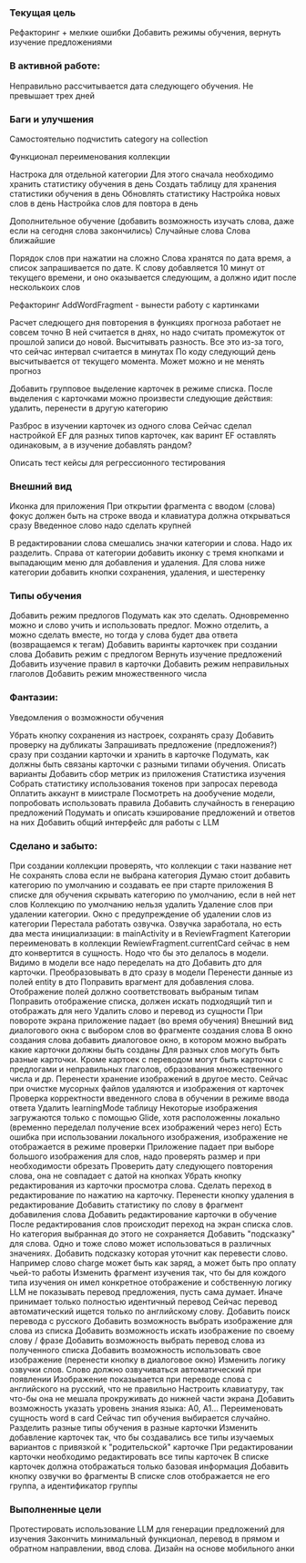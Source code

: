 
### Текущая цель

Рефакторинг + мелкие ошибки
Добавить режимы обучения, вернуть изучение предложениями

### В активной работе:

Неправильно рассчитывается дата следующего обучения. Не превышает трех дней

### Баги и улучшения

Самостоятельно подчистить category на collection

Функционал переименования коллекции

Настрока для отдельной категории
    Для этого сначала необходимо хранить статистику обучения в день
        Создать таблицу для хранения статистики обучения в день
        Обновлять статистику
    Настройка новых слов в день
    Настройка слов для повтора в день

Дополнительное обучение (добавить возможность изучать слова, даже если на сегодня слова закончились)
    Случайные слова
    Слова ближайшие

Порядок слов при нажатии на сложно
    Слова хранятся по дата время, а список запрашивается по дате. К слову добавляется 10 минут от текущего времени, и оно оказывается следующим, а должно идит после несколькоих слов

Рефакторинг AddWordFragment - вынести работу с картинками

Расчет следющего дня повторения в функциях прогноза работает не совсем точно
    В ней считается в днях, но надо считать промежуток от прошлой записи до новой. Высчитывать разность. Все это из-за того, что сейчас интервал считается в минутах
    По коду следующий день высчитывается от текущего момента. Может можно и не менять прогноз

Добавить групповое выделение карточек в режиме списка. После выделения с карточками можно произвести следующие действия: удалить, перенести в другую категорию

Разброс в изучении карточек из одного слова
    Сейчас сделал настройкой EF для разных типов карточек, как варинт EF оставлять одинаковым, а в изучение добавлять рандом?

Описать тест кейсы для регрессионного тестирования

### Внешний вид

Иконка для приложения
При открытии фрагмента с вводом (слова) фокус должен быть на строке ввода и клавиатура должна открываться сразу
Введенное слово надо сделать крупней

В редактировании слова смешались значки категории и слова. Надо их разделить. Справа от категории добавить иконку с тремя кнопками и выпадающим меню для добавления и удаления. Для слова ниже категории добавить кнопки сохранения, удаления, и шестеренку

### Типы обучения

Добавить режим предлогов
    Подумать как это сделать. Одновременно можно и слово учить и использовать предлог. Можно отделить, а можно сделать вместе, но тогда у слова будет два ответа (возвращаемся к тегам)
    Добавить варинты карточкек при создании слова
    Добавить режим с предлогом
Вернуть изучение предложений
Добавить изучение правил в карточки
Добавить режим неправильных глаголов
Добавить режим множественного числа

### Фантазии:

Уведомления о возможности обучения

Убрать кнопку сохранения из настроек, сохранять сразу
Добавить проверку на дубликаты
Запрашивать предложение (предложения?) сразу при создании карточки и хранить в карточке
Подумать, как должны быть связаны карточки с разными типами обучения. Описать варианты
Добавить сбор метрик из приложения
Статистика изучения
Собрать статистику использования токенов при запросах перевода
Оплатить аккаунт в миистрале
Посмотреть на дообучение модели, попробовать использовать правила
Добавить случайность в генерацию предложений
Подумать и описать кэширование предложений и ответов на них
Добавить общий интерфейс для работы с LLM

### Сделано и забыто:

При создании коллекции проверять, что коллекции с таки название нет
Не сохранять слова если не выбрана категория
    Думаю стоит добавить категорию по умолчанию и создавать ее при старте приложения
    В списке для обучения скрывать категорию по умолчанию, если в ней нет слов
    Коллекцию по умолчанию нельзя удалить
Удаление слов при удалении категории. Окно с предупреждение об удалении слов из категории
Перестала работать озвучка. Озвучка заработала, но есть два места инициализации: в mainActivity и в ReviewFragment
Категории переименовать в коллекции
RewiewFragment.currentCard сейчас в нем дто конвертится в сущность. Нодо что бы это делалось в модели. Видимо в модели все надо переделать на дто
Добавить дто для карточки. Преобразовывать в дто сразу в модели
    Перенести данные из полей entity в дто
    Поправить врагмент для добавления слова. Отображение полей должно соответствовать выбраным типам
    Поправить отображение списка, должен искать подходящий тип и отображать для него
    Удалить слово и перевод из сущности
При повороте экрана приложение падает (во время обучения)
Внешний вид диалогового окна с выбором слов во фрагменте создания слова
В окно создания слова добавить диалоговое окно, в котором можно выбрать какие карточки должны быть созданы
    Для разных слов могуть быть разные карточки. Кроме картоек с переводом могут быть карточки с предлогами и неправильных глаголов, образования множественного числа и др.
Перенести хранение изображений в другое место. Сейчас при очистке мусорных файлов удаляются и изображения от карточек
Проверка корректности введенного слова в обучении в режиме ввода ответа
Удалить learningMode таблицу
Некоторые изображения загружаются только с помощью Glide, хотя расположенны локально (временно переделал получение всех изображений через него)
Есть ошибка при использовании локального изображения, изображение не отображается в режиме проверки
Приложение падает при выборе большого изображения для слов, надо проверять размер и при необходимости обрезать
Проверить дату следующего повторения слова, она не совпадает с датой на кнопках
Убрать кнопку редактирования из карточки просмотра слова. Сделать переход в редактирование по нажатию на карточку. Перенести кнопку удаления в редактирование
Добавить статистику по слову в фрагмент добавиления слова
Добавить редактирование карточки в обучение
После редактирования слов происходит переход на экран списка слов. Но категория выбранная до этого не сохраняется
Добавить "подсказку" для слова. Одно и тоже слово может использоваться в различных значениях. Добавить подсказку которая уточнит как перевести слово. Например слово charge может быть как заряд, а может быть про оплату чьей-то работы
Изменить фрагмент изучения так, что бы для кождого типа изучения он имел конкретное отображение и собственную логику
LLM не показывать перевод предложения, пусть сама думает. Иначе принимает только полностью идентичный перевод
Сейчас перевод автоматический ищется только по английскому слову. Добавить поиск перевода с русского
Добавить возможность выбрать изображение для слова из списка
Добавить возможность искать изображение по своему слову / фразе
Добавить возможность выбрать перевод слова из полученного списка
Добавить возможность использовать свое изображение (перенести кнопку в диалоговое окно)
Изменить логику озвучки слов. Слово должно озвучиваться автоматический при появлении
Изображение показывается при переводе слова с английского на русский, что не правильно
Настроить клавиатуру, так что-бы она не мешала прокруживать до нижней части экрана
Добавить возможность указать уровень знания языка: A0, A1...
Переименовать сущность word в card
Сейчас тип обучения выбирается случайно. Разделить разные типы обучения в разные карточки
Изменить добавление карточек так, что бы создавались все типы изучаемых вариантов с привязкой к "родительской" карточке
При редактировании карточки необходимо редактировать все типы карточек
В списке карточек должна отображаться только базовая информация
Добавить кнопку озвучки во фрагменты
В списке слов отображается не его группа, а идентификатор группы

### Выполненные цели

Протестировать использование LLM для генерации предложений для изучения
Закончить минимальный функционал, перевод в прямом и обратном направлении, ввод слова.
Дизайн на основе мобильного анки